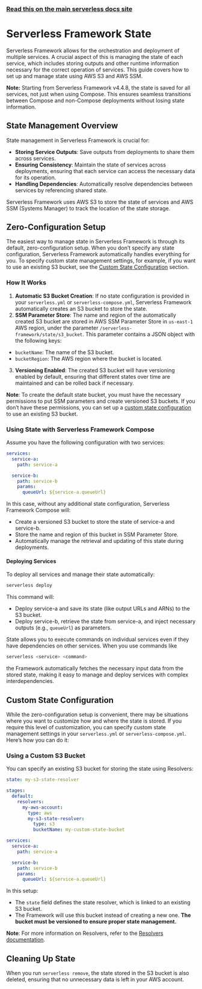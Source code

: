<!--
title: 'Serverless Framework State'
description: 'Learn how to manage state in Serverless Framework'
short_title: Serverless Framework State
keywords:
  [
    'Serverless Framework',
    'state management',
    'S3 state',
    'service state',
  ]
-->

<!-- DOCS-SITE-LINK:START automatically generated  -->

### [Read this on the main serverless docs site](https://www.serverless.com/framework/docs/guides/state)

<!-- DOCS-SITE-LINK:END -->

# Serverless Framework State

Serverless Framework allows for the orchestration and deployment of multiple services.
A crucial aspect of this is managing the state of each service, which includes storing outputs and other runtime information necessary for the correct operation of services.
This guide covers how to set up and manage state using AWS S3 and AWS SSM.

**Note:** Starting from Serverless Framework v4.4.8, the state is saved for all services, not just when using Compose.
This ensures seamless transitions between Compose and non-Compose deployments without losing state information.

## State Management Overview

State management in Serverless Framework is crucial for:

- **Storing Service Outputs**: Save outputs from deployments to share them across services.
- **Ensuring Consistency**: Maintain the state of services across deployments, ensuring that each service can access the necessary data for its operation.
- **Handling Dependencies**: Automatically resolve dependencies between services by referencing shared state.

Serverless Framework uses AWS S3 to store the state of services and AWS SSM (Systems Manager) to track the location of the state storage.

## Zero-Configuration Setup

The easiest way to manage state in Serverless Framework is through its default, zero-configuration setup.
When you don’t specify any state configuration, Serverless Framework automatically handles everything for you.
To specify custom state management settings, for example, if you want to use an existing S3 bucket, see the [Custom State Configuration](#custom-state-configuration) section.

### How It Works

1. **Automatic S3 Bucket Creation**: If no state configuration is provided in your `serverless.yml` or `serverless-compose.yml`, Serverless Framework automatically creates an S3 bucket to store the state.
2. **SSM Parameter Store**: The name and region of the automatically created S3 bucket are stored in AWS SSM Parameter Store in `us-east-1` AWS region, under the parameter `/serverless-framework/state/s3_bucket`. This parameter contains a JSON object with the following keys:

- `bucketName`: The name of the S3 bucket.
- `bucketRegion`: The AWS region where the bucket is located.

3. **Versioning Enabled**: The created S3 bucket will have versioning enabled by default, ensuring that different states over time are maintained and can be rolled back if necessary.

**Note**: To create the default state bucket, you must have the necessary permissions to put SSM parameters and create versioned S3 buckets.
If you don’t have these permissions, you can set up a [custom state configuration](#custom-state-configuration) to use an existing S3 bucket.

### Using State with Serverless Framework Compose

Assume you have the following configuration with two services:

```yaml
services:
  service-a:
    path: service-a

  service-b:
    path: service-b
    params:
      queueUrl: ${service-a.queueUrl}
```

In this case, without any additional state configuration, Serverless Framework Compose will:

- Create a versioned S3 bucket to store the state of service-a and service-b.
- Store the name and region of this bucket in SSM Parameter Store.
- Automatically manage the retrieval and updating of this state during deployments.

#### Deploying Services

To deploy all services and manage their state automatically:

```bash
serverless deploy
```

This command will:

- Deploy service-a and save its state (like output URLs and ARNs) to the S3 bucket.
- Deploy service-b, retrieve the state from service-a, and inject necessary outputs (e.g., `queueUrl`) as parameters.

State allows you to execute commands on individual services even if they have dependencies on other services.
When you use commands like

```bash
serverless <service> <command>
```

the Framework automatically fetches the necessary input data from the stored state,
making it easy to manage and deploy services with complex interdependencies.

## Custom State Configuration

While the zero-configuration setup is convenient, there may be situations where you want to customize how and where the state is stored.
If you require this level of customization,
you can specify custom state management settings in your `serverless.yml` or `serverless-compose.yml`.
Here’s how you can do it:

### Using a Custom S3 Bucket

You can specify an existing S3 bucket for storing the state using Resolvers:

```yaml
state: my-s3-state-resolver

stages:
  default:
    resolvers:
      my-aws-account:
        type: aws
        my-s3-state-resolver:
          type: s3
          bucketName: my-custom-state-bucket

services:
  service-a:
    path: service-a

  service-b:
    path: service-b
    params:
      queueUrl: ${service-a.queueUrl}
```

In this setup:

- The `state` field defines the state resolver, which is linked to an existing S3 bucket.
- The Framework will use this bucket instead of creating a new one. **The bucket must be versioned to ensure proper state management.**

**Note**: For more information on Resolvers, refer to the [Resolvers documentation](variables).

## Cleaning Up State

When you run `serverless remove`, the state stored in the S3 bucket is also deleted, ensuring that no unnecessary data is left in your AWS account.
